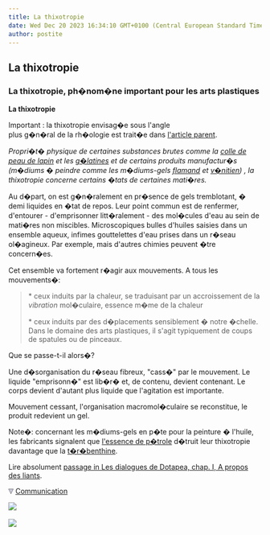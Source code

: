 ```yaml
---
title: La thixotropie
date: Wed Dec 20 2023 16:34:10 GMT+0100 (Central European Standard Time)
author: postite
---
```


## La thixotropie
### La thixotropie, ph�nom�ne important pour les arts plastiques
 **La thixotropie**  

Important : la thixotropie envisag�e sous l'angle  
plus g�n�ral de la rh�ologie est trait�e dans [l'article parent](rheologie.html).

_Propri�t� physique de certaines substances brutes comme la [colle de peau de lapin](colledepeau.html) et les [g�latines](gelatine2.html) et de certains produits manufactur�s (m�diums � peindre comme les m�diums-gels [flamand](mediumspourlhuile.html#mediumgelflamand) et [v�nitien](mediumspourlhuile.html#mediumgelvenitien)) , la thixotropie concerne certains �tats de certaines mati�res._

Au d�part, on est g�n�ralement en pr�sence de gels tremblotant, � demi liquides en �tat de repos. Leur point commun est de renfermer, d'entourer - d'emprisonner litt�ralement - des mol�cules d'eau au sein de mati�res non miscibles. Microscopiques bulles d'huiles saisies dans un ensemble aqueux, infimes gouttelettes d'eau prises dans un r�seau ol�agineux. Par exemple, mais d'autres chimies peuvent �tre concern�es.

Cet ensemble va fortement r�agir aux mouvements. A tous les mouvements�:

> \* ceux induits par la chaleur, se traduisant par un accroissement de la _vibration_ mol�culaire, essence m�me de la chaleur
> 
> \* ceux induits par des d�placements sensiblement � notre �chelle. Dans le domaine des arts plastiques, il s'agit typiquement de coups de spatules ou de pinceaux.

Que se passe-t-il alors�?

Une d�sorganisation du r�seau fibreux, "cass�" par le mouvement. Le liquide "emprisonn�" est lib�r� et, de contenu, devient contenant. Le corps devient d'autant plus liquide que l'agitation est importante.

Mouvement cessant, l'organisation macromol�culaire se reconstitue, le produit redevient un gel.

Note�: concernant les m�diums-gels en p�te pour la peinture � l'huile, les fabricants signalent que [l'essence de p�trole](essences.html#lessencedepetrole) d�truit leur thixotropie davantage que la [t�r�benthine](essences.html#essencedeterebenthine).

Lire absolument [passage in Les dialogues de Dotapea, chap. I, A propos des liants](chap01liants.html#peinture).



![](images/flechebas.gif) [Communication](http://www.artrealite.com/annonceurs.htm) 

[![](https://cbonvin.fr/sites/regie.artrealite.com/visuels/campagne1.png)](index-2.html#20131014)

![](https://cbonvin.fr/sites/regie.artrealite.com/visuels/campagne2.png)